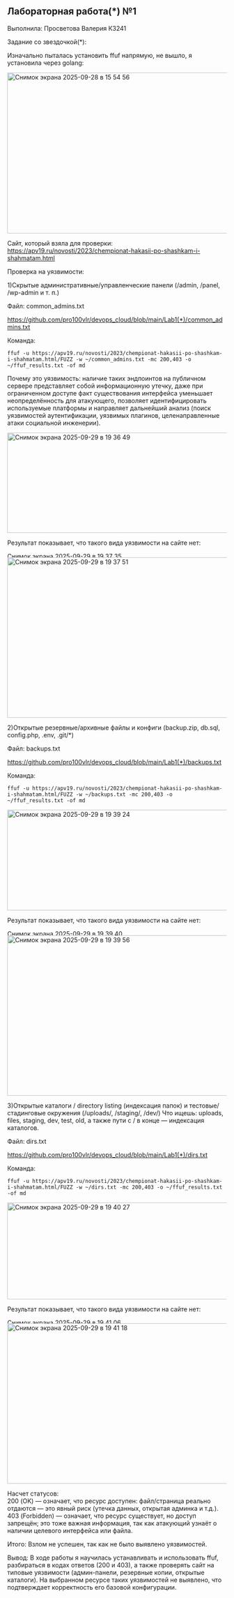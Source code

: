 ## Лабораторная работа(*) №1  
Выполнила: Просветова Валерия К3241

Задание со звездочкой(*):

Изначально пыталась установить ffuf напрямую, не вышло, я установила через golang:

<img width="694" height="369" alt="Снимок экрана 2025-09-28 в 15 54 56" src="https://github.com/user-attachments/assets/45dbbea0-0d21-4e61-9382-e26162166eab" />

Сайт, который взяла для проверки:
https://apv19.ru/novosti/2023/chempionat-hakasii-po-shashkam-i-shahmatam.html

Проверка на уязвимости:

1)Скрытые административные/управленческие панели (/admin, /panel, /wp-admin и т. п.)  

Файл: common_admins.txt 

https://github.com/pro100vlr/devops_cloud/blob/main/Lab1(*)/common_admins.txt

Команда:

```ffuf -u https://apv19.ru/novosti/2023/chempionat-hakasii-po-shashkam-i-shahmatam.html/FUZZ -w ~/common_admins.txt -mc 200,403 -o ~/ffuf_results.txt -of md```

Почему это уязвимость: наличие таких эндпоинтов на публичном сервере представляет собой информационную утечку, даже при ограниченном доступе факт существования интерфейса уменьшает неопределённость для атакующего, позволяет идентифицировать используемые платформы и направляет дальнейший анализ (поиск уязвимостей аутентификации, уязвимых плагинов, целенаправленные атаки социальной инженерии).

<img width="718" height="230" alt="Снимок экрана 2025-09-29 в 19 36 49" src="https://github.com/user-attachments/assets/382d453f-1653-4fa2-b4b6-56d59dcddb61" />

Результат показывает, что такого вида уязвимости на сайте нет:

<img width="324" height="11" alt="Снимок экрана 2025-09-29 в 19 37 35" src="https://github.com/user-attachments/assets/f6bb94f1-91b1-4b7f-a73f-9d695fcda0f3" />

<img width="713" height="368" alt="Снимок экрана 2025-09-29 в 19 37 51" src="https://github.com/user-attachments/assets/ac5f6096-f48a-4d9a-8343-332309e8538f" />

2)Открытые резервные/архивные файлы и конфиги (backup.zip, db.sql, config.php, .env, .git/*)  

Файл: backups.txt    

https://github.com/pro100vlr/devops_cloud/blob/main/Lab1(*)/backups.txt

Команда: 

```ffuf -u https://apv19.ru/novosti/2023/chempionat-hakasii-po-shashkam-i-shahmatam.html/FUZZ -w ~/backups.txt -mc 200,403 -o ~/ffuf_results.txt -of md```

<img width="717" height="231" alt="Снимок экрана 2025-09-29 в 19 39 24" src="https://github.com/user-attachments/assets/a4ab8bb5-7d94-4036-98c1-c9202d383a2e" />

Результат показывает, что такого вида уязвимости на сайте нет:

<img width="312" height="12" alt="Снимок экрана 2025-09-29 в 19 39 40" src="https://github.com/user-attachments/assets/42317a58-ff84-4820-ad74-6e3799bf5410" />

<img width="716" height="368" alt="Снимок экрана 2025-09-29 в 19 39 56" src="https://github.com/user-attachments/assets/fa9ea0f3-0ffc-4236-ba5a-15fce9888f56" />

3)Открытые каталоги / directory listing (индексация папок) и тестовые/стадинговые окружения (/uploads/, /staging/, /dev/) Что ищешь: uploads, files, staging, dev, test, old, а также пути с / в конце — индексация каталогов.  

Файл: dirs.txt   

https://github.com/pro100vlr/devops_cloud/blob/main/Lab1(*)/dirs.txt

Команда:  

```ffuf -u https://apv19.ru/novosti/2023/chempionat-hakasii-po-shashkam-i-shahmatam.html/FUZZ -w ~/dirs.txt -mc 200,403 -o ~/ffuf_results.txt -of md```

<img width="717" height="222" alt="Снимок экрана 2025-09-29 в 19 40 27" src="https://github.com/user-attachments/assets/e272406b-0e6f-47f6-8e6e-586a4abc38a4" />

Результат показывает, что такого вида уязвимости на сайте нет:

<img width="329" height="10" alt="Снимок экрана 2025-09-29 в 19 41 06" src="https://github.com/user-attachments/assets/d8cfaa8a-9382-4916-9c62-0dd42261e522" />

<img width="719" height="368" alt="Снимок экрана 2025-09-29 в 19 41 18" src="https://github.com/user-attachments/assets/62d79a78-550a-410e-b94d-e2bf956b49bb" />

Насчет статусов:   
200 (OK) — означает, что ресурс доступен: файл/страница реально отдаются — это явный риск (утечка данных, открытая админка и т.д.).    
403 (Forbidden) — означает, что ресурс существует, но доступ запрещён; это тоже важная информация, так как атакующий узнаёт о наличии целевого интерфейса или файла.    

Итого: Взлом не успешен, так как не было выявлено уязвимостей.

Вывод:
В ходе работы я научилась устанавливать и использовать ffuf, разбираться в кодах ответов (200 и 403), а также проверять сайт на типовые уязвимости (админ-панели, резервные копии, открытые каталоги). На выбранном ресурсе таких уязвимостей не выявлено, что подтверждает корректность его базовой конфигурации.

